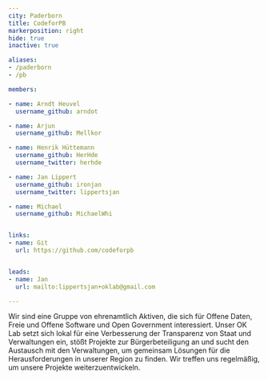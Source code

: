 ```yaml
---
city: Paderborn
title: CodeforPB
markerposition: right
hide: true
inactive: true

aliases:
- /paderborn
- /pb

members:

- name: Arndt Heuvel
  username_github: arndot

- name: Arjun
  username_github: Mellkor

- name: Henrik Hüttemann
  username_github: HerHde
  username_twitter: herhde

- name: Jan Lippert
  username_github: ironjan
  username_twitter: lippertsjan

- name: Michael
  username_github: MichaelWhi


links:
- name: Git
  url: https://github.com/codeforpb


leads:
- name: Jan
  url: mailto:lippertsjan+oklab@gmail.com

---
```


Wir sind eine Gruppe von ehrenamtlich Aktiven, die sich für Offene Daten, Freie und Offene Software und Open Government interessiert. Unser OK Lab setzt sich lokal für eine Verbesserung der Transparenz von Staat und Verwaltungen ein, stößt Projekte zur Bürgerbeteiligung an und sucht den Austausch mit den Verwaltungen, um gemeinsam Lösungen für die Herausforderungen in unserer Region zu finden. Wir treffen uns regelmäßig, um unsere Projekte weiterzuentwickeln.
